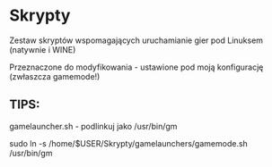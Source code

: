 Skrypty
=======

Zestaw skryptów wspomagających uruchamianie gier pod Linuksem (natywnie i WINE)

Przeznaczone do modyfikowania - ustawione pod moją konfigurację (zwłaszcza gamemode!)

TIPS:
----
gamelauncher.sh - podlinkuj jako /usr/bin/gm

sudo ln -s /home/$USER/Skrypty/gamelaunchers/gamemode.sh /usr/bin/gm

